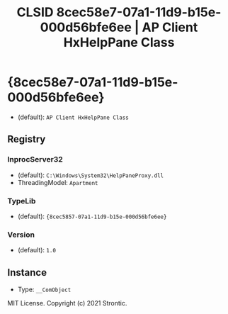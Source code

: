 ﻿---
title: "CLSID 8cec58e7-07a1-11d9-b15e-000d56bfe6ee | AP Client HxHelpPane Class"
excerpt: What is COM-Object CLSID 8cec58e7-07a1-11d9-b15e-000d56bfe6ee?
---

# {8cec58e7-07a1-11d9-b15e-000d56bfe6ee}

* (default): `AP Client HxHelpPane Class`

## Registry


### InprocServer32

* (default): `C:\Windows\System32\HelpPaneProxy.dll`
* ThreadingModel: `Apartment`

### TypeLib

* (default): `{8cec5857-07a1-11d9-b15e-000d56bfe6ee}`

### Version

* (default): `1.0`

## Instance

* Type: `__ComObject`

MIT License. Copyright (c) 2021 Strontic.


